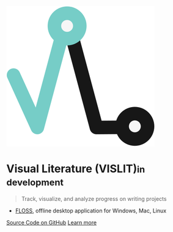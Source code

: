 <!-- _coverpage.md -->

<!-- ANIMATED VL Logo -->
![Visual Literature Logo](assets/logo_vl.svg)
<!-- SMALLER VISLIT Logo -->
# Visual Literature (VISLIT)<small>in development</small>

>Track, visualize, and analyze progress on writing projects

- [FLOSS](https://en.wikipedia.org/wiki/Free_and_open-source_software#FLOSS), offline desktop application for Windows, Mac, Linux

[Source Code on GitHub](https://github.com/ste163/visual-literature)
[Learn more](/README)